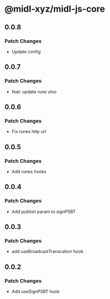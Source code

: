 # @midl-xyz/midl-js-core

## 0.0.8

### Patch Changes

- Update config

## 0.0.7

### Patch Changes

- feat: update rune utxo

## 0.0.6

### Patch Changes

- Fix runes http url

## 0.0.5

### Patch Changes

- Add runes hooks

## 0.0.4

### Patch Changes

- Add publish param to signPSBT

## 0.0.3

### Patch Changes

- add useBroadcastTranscation hook

## 0.0.2

### Patch Changes

- Add useSignPSBT hook
